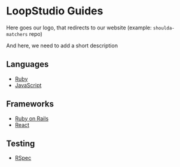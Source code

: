 # LoopStudio Guides

Here goes our logo, that redirects to our website
(example: `shoulda-matchers` repo)

And here, we need to add a short description

## Languages
* [Ruby](./ruby)
* [JavaScript](./javascript)

## Frameworks
* [Ruby on Rails](./ruby/rails)
* [React](./javascript)

## Testing
* [RSpec](./ruby/rspec)
